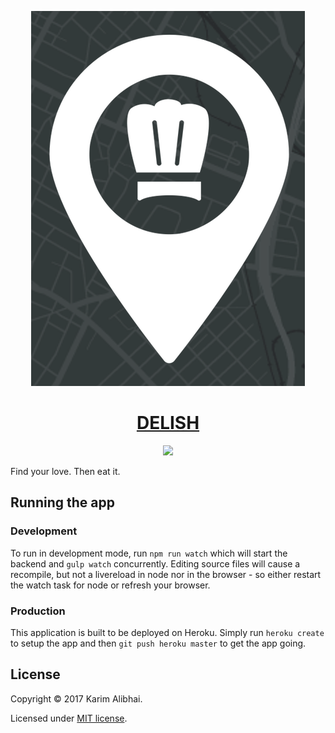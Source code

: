 <p align="center">
  <img alt="(pretty picture)" src="public/favicon.png" />
</p>

<h1 align="center">
  <a href="https://github.com/karimsa/delish">DELISH</a>
</h1>

<p align="center">
  <a href="https://travis-ci.org/karimsa/delish">
    <img src="https://travis-ci.org/karimsa/delish.svg?branch=master" />
  </a>
</p>

Find your love. Then eat it.

## Running the app

### Development

To run in development mode, run `npm run watch` which will start the backend
and `gulp watch` concurrently. Editing source files will cause a recompile, but
not a livereload in node nor in the browser - so either restart the watch task for
node or refresh your browser.

### Production

This application is built to be deployed on Heroku. Simply run `heroku create`
to setup the app and then `git push heroku master` to get the app going.

## License

Copyright &copy; 2017 Karim Alibhai.

Licensed under [MIT license](LICENSE).